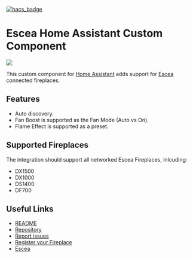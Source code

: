 
[![hacs_badge](https://img.shields.io/badge/HACS-Default-orange.svg)](https://github.com/custom-components/hacs)

# Escea Home Assistant Custom Component

![](https://www.escea.com/workspace/uploads/heroes/990_hero_overlay.gif)

This custom component for [Home Assistant](https://www.home-assistant.io) adds support for [Escea](https://www.escea.com) connected fireplaces.

## Features

* Auto discovery. 
* Fan Boost is supported as the Fan Mode (Auto vs On). 
* Flame Effect is supported as a preset.

## Supported Fireplaces

The integration should support all networked Escea Fireplaces, inlcuding:

* DX1500
* DX1000
* DS1400
* DF700

## Useful Links

* [README](https://github.com/snikch/climate.escea/blob/master/README.md)
* [Repository](https://github.com/snikch/climate.escea)
* [Report issues](https://github.com/snikch/climate.escea/issues)
* [Register your Fireplace](https://www.escea.com/service-and-technical/register-your-fireplace2)
* [Escea](https://www.escea.com)

